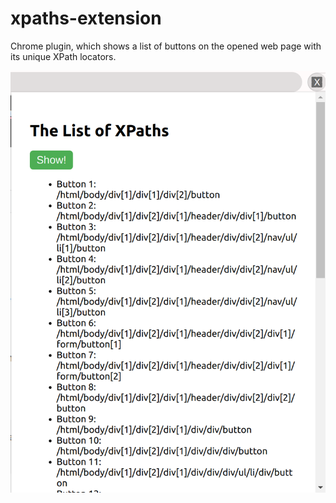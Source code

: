 # xpaths-extension
Chrome plugin, which shows a list of buttons on the opened web page with its unique XPath locators.

![alt text](screenshot.png)